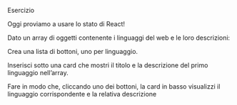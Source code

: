 Esercizio

Oggi proviamo a usare lo stato di React!

Dato un array di oggetti contenente i linguaggi del web e le loro descrizioni:

Crea una lista di bottoni, uno per linguaggio.

Inserisci sotto una card che mostri il titolo e la descrizione del primo linguaggio nell’array.

Fare in modo che, cliccando uno dei bottoni, la card in basso visualizzi il linguaggio corrispondente e la relativa descrizione

